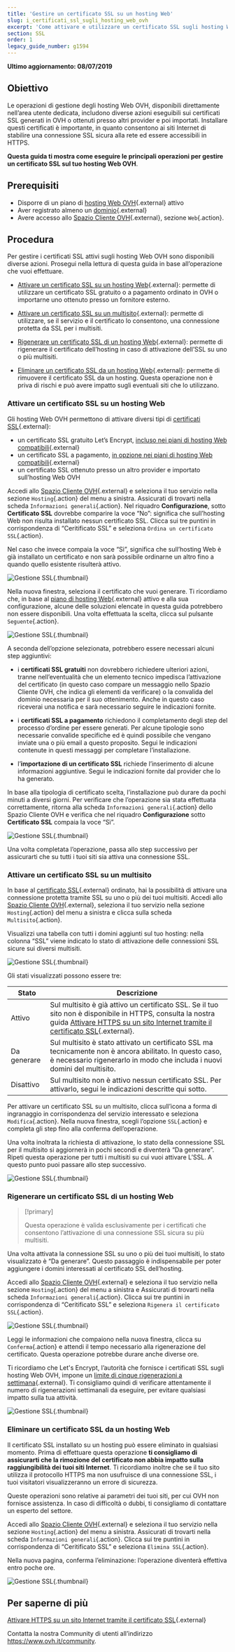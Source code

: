 ```yaml
---
title: 'Gestire un certificato SSL su un hosting Web'
slug: i_certificati_ssl_sugli_hosting_web_ovh
excerpt: 'Come attivare e utilizzare un certificato SSL sugli hosting Web OVH'
section: SSL
order: 1
legacy_guide_number: g1594
---
```


**Ultimo aggiornamento: 08/07/2019**

## Obiettivo

Le operazioni di gestione degli hosting Web OVH, disponibili direttamente nell’area utente dedicata, includono diverse azioni eseguibili sui certificati SSL generati in OVH o ottenuti presso altri provider e poi importati. Installare questi certificati è importante, in quanto consentono ai siti Internet di stabilire una connessione SSL sicura alla rete ed essere accessibili in HTTPS. 

**Questa guida ti mostra come eseguire le principali operazioni per gestire un certificato SSL sul tuo hosting Web OVH**.

## Prerequisiti

- Disporre di un piano di [hosting Web OVH](https://www.ovh.it/hosting-web/){.external} attivo
- Aver registrato almeno un [dominio](https://www.ovh.it/domini/){.external}
- Avere accesso allo [Spazio Cliente OVH](https://www.ovh.com/auth/?action=gotomanager){.external}, sezione `Web`{.action}.

## Procedura

Per gestire i certificati SSL attivi sugli hosting Web OVH sono disponibili diverse azioni. Prosegui nella lettura di questa guida in base all’operazione che vuoi effettuare. 

- [Attivare un certificato SSL su un hosting Web](https://docs.ovh.com/it/hosting/i_certificati_ssl_sugli_hosting_web_ovh/#attivare-un-certificato-ssl-su-un-hosting-web){.external}: permette di utilizzare un certificato SSL gratuito o a pagamento ordinato in OVH o importarne uno ottenuto presso un fornitore esterno.

- [Attivare un certificato SSL su un multisito](https://docs.ovh.com/it/hosting/i_certificati_ssl_sugli_hosting_web_ovh/#attivare-un-certificato-ssl-su-un-multisito){.external}: permette di utilizzare, se il servizio e il certificato lo consentono, una connessione protetta da SSL per i multisiti. 

- [Rigenerare un certificato SSL di un hosting Web](https://docs.ovh.com/it/hosting/i_certificati_ssl_sugli_hosting_web_ovh/#rigenerare-un-certificato-ssl-di-un-hosting-web){.external}: permette di rigenerare il certificato dell’hosting in caso di attivazione dell’SSL su uno o più multisiti. 

- [Eliminare un certificato SSL da un hosting Web](https://docs.ovh.com/it/hosting/i_certificati_ssl_sugli_hosting_web_ovh/#eliminare-un-certificato-ssl-di-un-hosting-web){.external}: permette di rimuovere il certificato SSL da un hosting. Questa operazione non è priva di rischi e può avere impatto sugli eventuali siti che lo utilizzano. 

### Attivare un certificato SSL su un hosting Web

Gli hosting Web OVH permettono di attivare diversi tipi di [certificati SSL](https://www.ovh.it/ssl/){.external}:

- un certificato SSL gratuito Let’s Encrypt, [incluso nei piani di hosting Web compatibili](https://www.ovh.it/ssl/){.external}
- un certificato SSL a pagamento, [in opzione nei piani di hosting Web compatibili](https://www.ovh.it/ssl/){.external}
- un certificato SSL ottenuto presso un altro provider e importato sull’hosting Web OVH

Accedi allo [Spazio Cliente OVH](https://www.ovh.com/auth/?action=gotomanager){.external} e seleziona il tuo servizio nella sezione `Hosting`{.action} del menu a sinistra. Assicurati di trovarti nella scheda `Informazioni generali`{.action}. Nel riquadro **Configurazione**, sotto **Certificato SSL** dovrebbe comparire la voce “No”: significa che sull’hosting Web non risulta installato nessun certificato SSL. Clicca sui tre puntini in corrispondenza di “Ceritificato SSL” e seleziona `Ordina un certificato SSL`{.action}.

Nel caso che invece compaia la voce “Sì”, significa che sull’hosting Web è già installato un certificato e non sarà possibile ordinarne un altro fino a quando quello esistente risulterà attivo.

![Gestione SSL](images/manage-ssl-step1.png){.thumbnail}

Nella nuova finestra, seleziona il certificato che vuoi generare. Ti ricordiamo che, in base al [piano di hosting Web](https://www.ovh.it/hosting-web/){.external} attivo e alla sua configurazione, alcune delle soluzioni elencate in questa guida potrebbero non essere disponibili. Una volta effettuata la scelta, clicca sul pulsante `Seguente`{.action}.

![Gestione SSL](images/manage-ssl-step2.png){.thumbnail}

A seconda dell’opzione selezionata, potrebbero essere necessari alcuni step aggiuntivi:

- i **certificati SSL gratuiti** non dovrebbero richiedere ulteriori azioni, tranne nell’eventualità che un elemento tecnico impedisca l’attivazione del certificato (in questo caso compare un messaggio nello Spazio Cliente OVH, che indica gli elementi da verificare) o la convalida del dominio necessaria per il suo ottenimento. Anche in questo caso riceverai una notifica e sarà necessario seguire le indicazioni fornite.

- i **certificati SSL a pagamento** richiedono il completamento degli step del processo d’ordine per essere generati. Per alcune tipologie sono necessarie convalide specifiche ed è quindi possibile che vengano inviate una o più email a questo proposito. Segui le indicazioni contenute in questi messaggi per completare l’installazione.

- l’**importazione di un certificato SSL** richiede l’inserimento di alcune informazioni aggiuntive. Segui le indicazioni fornite dal provider che lo ha generato. 

In base alla tipologia di certificato scelta, l’installazione può durare da pochi minuti a diversi giorni. Per verificare che l’operazione sia stata effettuata correttamente, ritorna alla scheda `Informazioni generali`{.action} dello Spazio Cliente OVH e verifica che nel riquadro **Configurazione** sotto **Certificato SSL** compaia la voce “Sì”. 

![Gestione SSL](images/manage-ssl-step4.png){.thumbnail}

Una volta completata l’operazione, passa allo step successivo per assicurarti che su tutti i tuoi siti sia attiva una connessione SSL.

### Attivare un certificato SSL su un multisito

In base al [certificato SSL](https://www.ovh.it/ssl/){.external} ordinato, hai la possibilità di attivare una connessione protetta tramite SSL su uno o più dei tuoi multisiti. Accedi allo [Spazio Cliente OVH](https://www.ovh.com/auth/?action=gotomanager){.external}, seleziona il tuo servizio nella sezione `Hosting`{.action} del menu a sinistra e clicca sulla scheda `Multisito`{.action}.

Visualizzi una tabella con tutti i domini aggiunti sul tuo hosting: nella colonna “SSL” viene indicato lo stato di attivazione delle connessioni SSL sicure sui diversi multisiti. 

![Gestione SSL](images/manage-ssl-step5.png){.thumbnail}

Gli stati visualizzati possono essere tre:

|Stato|Descrizione|
|---|---|
|Attivo|Sul multisito è già attivo un certificato SSL. Se il tuo sito non è disponibile in HTTPS, consulta la nostra guida [Attivare HTTPS su un sito Internet tramite il certificato SSL](https://docs.ovh.com/it/hosting/attivare-https-su-sito-internet-tramite-certificato-ssl/){.external}.|
|Da generare|Sul multisito è stato attivato un certificato SSL ma tecnicamente non è ancora abilitato. In questo caso, è necessario rigenerarlo in modo che includa i nuovi domini del multisito.|
|Disattivo|Sul multisito non è attivo nessun certificato SSL. Per attivarlo, segui le indicazioni descritte qui sotto.|

Per attivare un certificato SSL su un multisito, clicca sull’icona a forma di ingranaggio in corrispondenza del servizio interessato e seleziona `Modifica`{.action}. Nella nuova finestra, scegli l’opzione `SSL`{.action} e completa gli step fino alla conferma dell’operazione.

Una volta inoltrata la richiesta di attivazione, lo stato della connessione SSL per il multisito si aggiornerà in pochi secondi e diventerà “Da generare”. Ripeti questa operazione per tutti i multisiti su cui vuoi attivare L’SSL. A questo punto puoi passare allo step successivo.

![Gestione SSL](images/manage-ssl-step6.png){.thumbnail}

### Rigenerare un certificato SSL di un hosting Web

> [!primary]
>
> Questa operazione è valida esclusivamente per i certificati che consentono l’attivazione di una connessione SSL sicura su più multisiti.
>

Una volta attivata la connessione SSL su uno o più dei tuoi multisiti, lo stato visualizzato è “Da generare”. Questo passaggio è indispensabile per poter aggiungere i domini interessati al certificato SSL dell’hosting. 

Accedi allo [Spazio Cliente OVH](https://www.ovh.com/auth/?action=gotomanager){.external} e seleziona il tuo servizio nella sezione `Hosting`{.action} del menu a sinistra e Assicurati di trovarti nella scheda `Informazioni generali`{.action}. Clicca sui tre puntini in corrispondenza di “Ceritificato SSL” e seleziona `Rigenera il certificato SSL`{.action}.

![Gestione SSL](images/manage-ssl-step7.png){.thumbnail}

Leggi le informazioni che compaiono nella nuova finestra, clicca su `Conferma`{.action} e attendi il tempo necessario alla rigenerazione del certificato. Questa operazione potrebbe durare anche diverse ore.

Ti ricordiamo che Let's Encrypt, l’autorità che fornisce i certificati SSL sugli hosting Web OVH, impone un [limite di cinque rigenerazioni a settimana](https://letsencrypt.org/docs/rate-limits/){.external}. Ti consigliamo quindi di verificare attentamente il numero di rigenerazioni settimanali da eseguire, per evitare qualsiasi impatto sulla tua attività.

![Gestione SSL](images/manage-ssl-step8.png){.thumbnail}

### Eliminare un certificato SSL da un hosting Web

Il certificato SSL installato su un hosting può essere eliminato in qualsiasi momento. Prima di effettuare questa operazione **ti consigliamo di assicurarti che la rimozione del certificato non abbia impatto sulla raggiungibilità dei tuoi siti Internet**. Ti ricordiamo inoltre che se il tuo sito utilizza il protocollo HTTPS ma non usufruisce di una connessione SSL, i tuoi visitatori visualizzeranno un errore di sicurezza.

Queste operazioni sono relative ai parametri dei tuoi siti, per cui OVH non fornisce assistenza. In caso di difficoltà o dubbi, ti consigliamo di contattare un esperto del settore.  

Accedi allo [Spazio Cliente OVH](https://www.ovh.com/auth/?action=gotomanager){.external} e seleziona il tuo servizio nella sezione `Hosting`{.action} del menu a sinistra. Assicurati di trovarti nella scheda `Informazioni generali`{.action}. Clicca sui tre puntini in corrispondenza di “Ceritificato SSL” e seleziona `Elimina SSL`{.action}.

Nella nuova pagina, conferma l’eliminazione: l’operazione diventerà effettiva entro poche ore. 

![Gestione SSL](images/manage-ssl-step9.png){.thumbnail}

## Per saperne di più

[Attivare HTTPS su un sito Internet tramite il certificato SSL](https://docs.ovh.com/it/hosting/attivare-https-su-sito-internet-tramite-certificato-ssl/){.external}

Contatta la nostra Community di utenti all’indirizzo <https://www.ovh.it/community>.